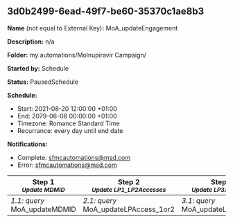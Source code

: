 ## 3d0b2499-6ead-49f7-be60-35370c1ae8b3

**Name** (not equal to External Key)**:** MoA_updateEngagement

**Description:** n/a

**Folder:** my automations/Molnupiravir Campaign/

**Started by:** Schedule

**Status:** PausedSchedule

**Schedule:**

* Start: 2021-08-20 12:00:00 +01:00
* End: 2079-06-06 00:00:00 +01:00
* Timezone: Romance Standard Time
* Recurrance: every day until end date

**Notifications:**

* Complete: sfmcautomations@msd.com
* Error: sfmcautomations@msd.com

| Step 1<br>_<small>Update MDMID</small>_ | Step 2<br>_<small>Update LP1_LP2Accesses</small>_ | Step 3<br>_<small>Update LP3Accesses</small>_ | Step 4<br>_<small>Update LP4Accesses</small>_ | Step 5<br>_<small>Update Email1Open</small>_ | Step 6<br>_<small>Update Email2Open</small>_ | Step 7<br>_<small>Update Email3Open</small>_ | Step 8<br>_<small>Update Email4Open</small>_ |
| --- | --- | --- | --- | --- | --- | --- | --- |
| _1.1: query_<br>MoA_updateMDMID | _2.1: query_<br>MoA_updateLPAccess_1or2 | _3.1: query_<br>MoA_updateLPAccess_3 | _4.1: query_<br>MoA_updateLPAccess_4 | _5.1: query_<br>MoA_updateEmail1Open | _6.1: query_<br>MoA_updateEmail2Open | _7.1: query_<br>MoA_updateEmail3Open | _8.1: query_<br>MoA_updateEmail4Open |
